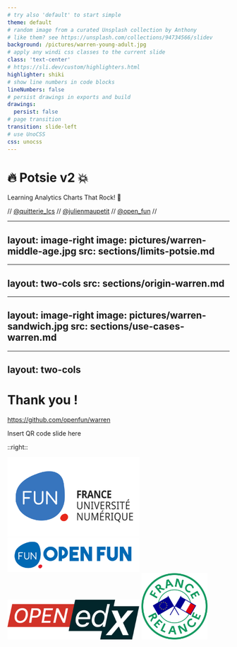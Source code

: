 ```yaml
---
# try also 'default' to start simple
theme: default
# random image from a curated Unsplash collection by Anthony
# like them? see https://unsplash.com/collections/94734566/slidev
background: /pictures/warren-young-adult.jpg
# apply any windi css classes to the current slide
class: 'text-center'
# https://sli.dev/custom/highlighters.html
highlighter: shiki
# show line numbers in code blocks
lineNumbers: false
# persist drawings in exports and build
drawings:
  persist: false
# page transition
transition: slide-left
# use UnoCSS
css: unocss
---
```


# 🔥 Potsie v2 💥


Learning Analytics Charts That Rock! 🤘

<logos-twitter /> // [@quitterie_lcs](https://twitter.com/quitterie_lcs) // [@julienmaupetit](https://twitter.com/julienmaupetit) // [@open_fun](https://twitter.com/open_fun) // <logos-twitter />


---
layout: image-right
image: pictures/warren-middle-age.jpg
src: sections/limits-potsie.md
---

---
layout: two-cols
src: sections/origin-warren.md
---

---
layout: image-right
image: pictures/warren-sandwich.jpg
src: sections/use-cases-warren.md
---

---
layout: two-cols
---

# Thank you !

<logos-github-icon /> https://github.com/openfun/warren

Insert QR code slide here

::right::

<img src="/pictures/logo-france-universite-numerique.svg"  width="300">
<img src="/pictures/logo-openfun.png"  width="300">
<img src="/pictures/logo-openedx.png" width="300">
<img src="/pictures/logo-france-relance.svg" width="150">
